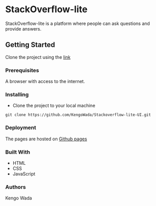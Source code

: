 # StackOverflow-lite

StackOverflow-lite is a platform where people can ask questions and provide answers.

## Getting Started

Clone the project using the [link](https://github.com/KengoWada/Stackoverflow-lite-UI)

### Prerequisites

A browser with access to the internet.

### Installing

* Clone the project to your local machine
```
git clone https://github.com/KengoWada/Stackoverflow-lite-UI.git
```

### Deployment

The pages are hosted on [Github pages](https://kengowada.github.io/Stackoverflow-lite-UI/UI/index.html)

### Built With

* HTML
* CSS
* JavaScript

### Authors

Kengo Wada
